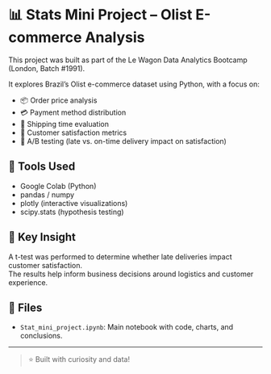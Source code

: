 # 📊 Stats Mini Project – Olist E-commerce Analysis

This project was built as part of the Le Wagon Data Analytics Bootcamp (London, Batch #1991).

It explores Brazil’s Olist e-commerce dataset using Python, with a focus on:

- 📦 Order price analysis  
- 💳 Payment method distribution  
- 🚚 Shipping time evaluation  
- 🌟 Customer satisfaction metrics  
- 🧪 A/B testing (late vs. on-time delivery impact on satisfaction)

## 🔧 Tools Used

- Google Colab (Python)
- pandas / numpy
- plotly (interactive visualizations)
- scipy.stats (hypothesis testing)

## 🧠 Key Insight

A t-test was performed to determine whether late deliveries impact customer satisfaction.  
The results help inform business decisions around logistics and customer experience.

## 📁 Files

- `Stat_mini_project.ipynb`: Main notebook with code, charts, and conclusions.

---

> ⭐️ Built with curiosity and data!
